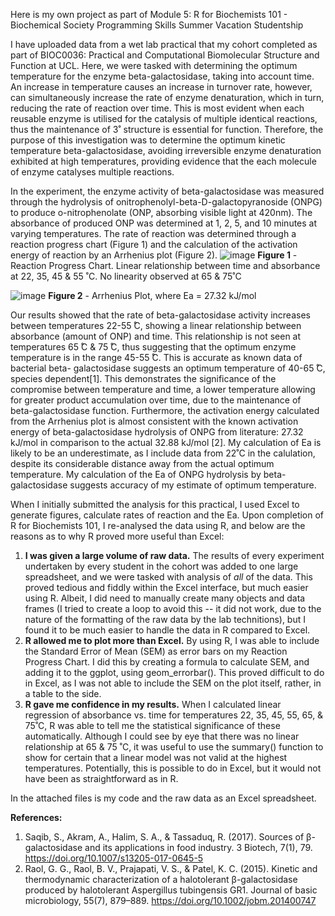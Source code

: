 Here is my own project as part of Module 5: R for Biochemists 101 - Biochemical Society Programming Skills Summer Vacation Studentship

I have uploaded data from a wet lab practical that my cohort completed as part of BIOC0036: Practical and Computational Biomolecular Structure and Function at UCL. Here, we were tasked with determining the optimum temperature for the enzyme beta-galactosidase, taking into account time. An increase in temperature causes an increase in turnover rate, however, can simultaneously increase the rate of enzyme denaturation, which in turn, reducing the rate of reaction over time. This is most evident when each reusable enzyme is utilised for the catalysis of multiple identical reactions, thus the maintenance of 3˚ structure is essential for function. Therefore, the purpose of this investigation was to determine the optimum kinetic temperature beta-galactosidase, avoiding irreversible enzyme denaturation exhibited at high temperatures, providing evidence that the each molecule of enzyme catalyses multiple reactions. 

In the experiment, the enzyme activity of beta-galactosidase was measured  through the hydrolysis of onitrophenolyl-beta-D-galactopyranoside (ONPG) to produce o-nitrophenolate (ONP, absorbing visible light at 420nm). The absorbance of produced ONP was determined at 1, 2, 5, and 10 minutes at varying temperatures.
The rate of reaction was determined through a reaction progress chart (Figure 1) and the calculation of the activation energy of reaction by an Arrhenius plot (Figure 2).
![image](https://github.com/user-attachments/assets/e3ad4d8e-beaf-46a5-ad24-9211507a47a0) **Figure 1** - Reaction Progress Chart. Linear relationship between time and absorbance at 22, 35, 45 & 55 ˚C. No linearity observed at 65 & 75˚C

![image](https://github.com/user-attachments/assets/18b69717-a1ff-4c2b-815b-162a5da5d964) **Figure 2** - Arrhenius Plot, where Ea = 27.32 kJ/mol

Our results showed that the rate of beta-galactosidase activity increases between temperatures 22-55 ̊C, showing a linear relationship between absorbance (amount of ONP) and time. This relationship is not seen at temperatures 65 ̊C & 75 ̊C, thus suggesting that the optimum enzyme temperature is in the range 45-55 ̊C. This is accurate as known data of bacterial beta- galactosidase suggests an optimum temperature of 40-65 ̊C, species dependent[1]. This demonstrates the significance of the compromise between temperature and time, a lower temperature allowing for greater product accumulation over time, due to the maintenance of beta-galactosidase function. 
Furthermore, the activation energy calculated from the Arrhenius plot is almost consistent with the known activation energy of beta-galactosidase hydrolysis of ONPG from literature: 27.32 kJ/mol in comparison to the actual 32.88 kJ/mol [2]. My calculation of Ea is likely to be an underestimate, as I include data from 22˚C in the calulation, despite its considerable distance away from the actual optimum temperature. My calculation of the Ea of ONPG hydrolysis by beta-galactosidase suggests accuracy of my estimate of optimum temperature.   


When I initially submitted the analysis for this practical, I used Excel to generate figures, calculate rates of reaction and the Ea. Upon completion of R for Biochemists 101, I re-analysed the data using R, and below are the reasons as to why R proved more useful than Excel:

1) **I was given a large volume of raw data.** The results of every experiment undertaken by every student in the cohort was added to one large spreadsheet, and we were tasked with analysis of _all_ of the data. This proved tedious and fiddly within the Excel interface, but much easier using R. Albeit, I did need to manually create many objects and data frames (I tried to create a loop to avoid this -- it did not work, due to the nature of the formatting of the raw data by the lab technitions), but I found it to be much easier to handle the data in R compared to Excel.
2) **R allowed me to plot more than Excel.** By using R, I was able to include the Standard Error of Mean (SEM) as error bars on my Reaction Progress Chart. I did this by creating a formula to calculate SEM, and adding it to the ggplot, using geom_errorbar(). This proved difficult to do in Excel, as I was not able to include the SEM on the plot itself, rather, in a table to the side.
3) **R gave me confidence in my results.** When I calculated linear regression of absorbance vs. time for temperatures 22, 35, 45, 55, 65, & 75˚C, R was able to tell me the statistical significance of these automatically. Although I could see by eye that there was no linear relationship at 65 & 75 ˚C, it was useful to use the summary() function to show for certain that a linear model was not valid at the highest temperatures. Potentially, this is possible to do in Excel, but it would not have been as straightforward as in R.

In the attached files is my code and the raw data as an Excel spreadsheet. 



**References:**
1. Saqib, S., Akram, A., Halim, S. A., & Tassaduq, R. (2017). Sources of β-galactosidase and its applications in food industry. 3 Biotech, 7(1), 79. https://doi.org/10.1007/s13205-017-0645-5
2. Raol, G. G., Raol, B. V., Prajapati, V. S., & Patel, K. C. (2015). Kinetic and thermodynamic characterization of a halotolerant β-galactosidase produced by halotolerant Aspergillus tubingensis GR1. Journal of basic microbiology, 55(7), 879–889. https://doi.org/10.1002/jobm.201400747
